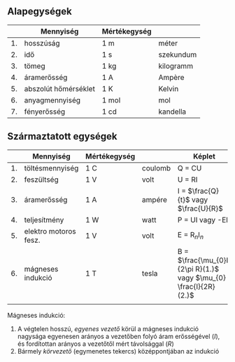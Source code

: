 
## Alapegységek

|     | Mennyiség            | Mértékegység |           |
| --- | -------------------- | ------------ | --------- |
| 1.  | hosszúság            | 1 m          | méter     |
| 2.  | idő                  | 1 s          | szekundum |
| 3.  | tömeg                | 1 kg         | kilogramm |
| 4.  | áramerősség          | 1 A          | Ampère    |
| 5.  | abszolút hőmérséklet | 1 K          | Kelvin    |
| 6.  | anyagmennyiség       | 1 mol        | mol       |
| 7.  | fényerősség          | 1 cd         | kandella  |

## Származtatott egységek


|     | Mennyiség             | Mértékegység |         | Képlet                                                            |
| --- | --------------------- | ------------ | ------- | ----------------------------------------------------------------- |
| 1.  | töltésmennyiség       | 1 C          | coulomb | Q = CU                                                            |
| 2.  | feszültség            | 1 V          | volt    | U = RI                                                            |
| 3.  | áramerősség           | 1 A          | ampére  | I = $\frac{Q}{t}$ vagy $\frac{U}{R}$                              |
| 4.  | teljesítmény          | 1 W          | watt    | P = UI vagy -EI                                                   |
| 5.  | elektro motoros fesz. | 1 V          | volt    | E = R$_n$I$_n$                                                    |
| 6.  | mágneses indukció     | 1 T          | tesla   | B = $\frac{\mu_{0}I}{2\pi R}(1.)$ vagy $\mu_{0} \frac{I}{2R}(2.)$ |
|     |                       |              |         |                                                                   |
Mágneses indukció:
1. A végtelen hosszú, _egyenes vezető_ körül a mágneses indukció nagysága egyenesen arányos a vezetőben folyó áram erősségével (_I_), és fordítottan arányos a vezetőtől mért távolsággal (_R_)
2. Bármely _körvezető_ (egymenetes tekercs) középpontjában az indukció